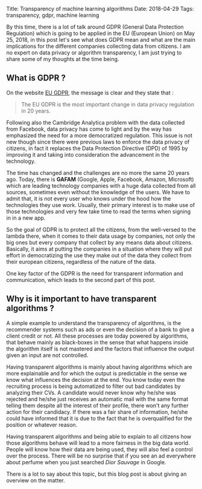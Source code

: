 Title: Transparency of machine learning algorithms
Date: 2018-04-29
Tags: transparency, gdpr, machine learning

By this time, there is a lot of talk around GDPR (General Data Protection Regulation) which is going to be applied in
the EU (European Union) on May 25, 2018, in this post let's see what does GDPR mean and what are the main implications for the different companies collecting data from citizens. I am no expert on data privacy or algorithm transparency, I am just trying to share some of my thoughts at the time being.

## What is GDPR ?
On the website [EU GDPR](https://www.eugdpr.org/), the message is clear and they state that :
> The EU GDPR is the most important change in data privacy regulation in 20 years.

Following also the Cambridge Analytica problem with the data collected from Facebook, data privacy has come to light and by the way has emphasized the need for a more democratized regulation. This issue is not new though since there were previous laws to enforce the data privacy of citizens, in fact it replaces the Data Protection Directive (DPD) of 1995 by improving it and taking into consideration the advancement in the technology.

The time has changed and the challenges are no more the same 20 years ago. Today, there is **GAFAM** (Google, Apple, Facebook, Amazon, Microsoft) which are leading technology companies with a huge data collected from all sources, sometimes even without the knowledge of the users. We have to admit that, it is not every user who knows under the hood how the technologies they use work. Usually, their primary interest is to make use of those technologies and very few take time to read the terms when signing in in a new app.

So the goal of GDPR is to protect all the citizens, from the well-versed to the lambda there, when it comes to their data usage by companies, not only the big ones but every company that collect by any means data about citizens. Basically, it aims at putting the companies in a situation where they will put effort in democratizing the use they make out of the data they collect from their european citizens, regardless of the nature of the data.

One key factor of the GDPR is the need for transparent information and communication, which leads to the second part of this post.

## Why is it important to have transparent algorithms ?
A simple example to understand the transparency of algorithms, is the recommender systems such as ads or even the decision of a bank to give a client credit or not. All these processes are today powered by algorithms, that behave mainly as black-boxes in the sense that what happens inside the algorithm itself is not mastered and the factors that influence the output given an input are not controlled.

Having transparent algorithms is mainly about having algorithms which are more explainable and for which the output is predictable in the sense we know what influences the decision at the end. You know today even the recruiting process is being automatized to filter out bad candidates by analyzing their CVs. A candidate would never know why he/she was rejected and he/she just receives an automatic mail with the same format telling them despite all the interest of their profile, there won't any further action for their candidacy. If there was a fair share of information, he/she could have informed that it is due to the fact that he is overqualified for the position or whatever reason.

Having transparent algorithms and being able to explain to all citizens how those algorithms behave will lead to a more fairness in the big data world. People will know how their data are being used, they will also feel a control over the process. There will be no surprise that if you see an ad everywhere about perfume when you just searched *Dior Sauvage* in Google.

There is a lot to say about this topic, but this blog post is about giving an overview on the matter.
